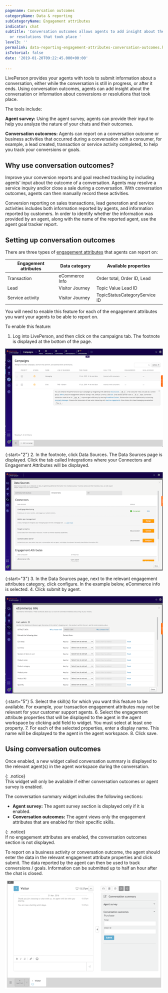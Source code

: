 ```yaml
---
pagename: Conversation outcomes
categoryName: Data & reporting
subCategoryName: Engagement attributes
indicator: chat
subtitle: 'Conversation outcomes allows agents to add insight about the conversation
  or resolutions that took place '
level3: ''
permalink: data-reporting-engagement-attributes-conversation-outcomes.html
isTutorial: false
date: '2019-01-20T09:22:45.000+00:00'

---
```

LivePerson provides your agents with tools to submit information about a conversation, either while the conversation is still in progress, or after it ends. Using conversation outcomes, agents can add insight about the conversation or information about conversions or resolutions that took place.
 
The tools include:

**Agent survey:** Using the agent survey, agents can provide their input to help you analyze the nature of your chats and their outcomes.

**Conversation outcomes:** Agents can report on a conversation outcome or business activities that occurred during a conversation with a consumer, for example, a lead created, transaction or service activity completed, to help you track your conversions or goals.

## Why use conversation outcomes?

Improve your conversion reports and goal reached tracking by including agents’ input about the outcome of a conversation. Agents may resolve a service inquiry and/or close a sale during a conversation. With conversation outcomes, agents can then manually record these activities.

Conversion reporting on sales transactions, lead generation and service activities includes both information reported by agents, and information reported by customers. In order to identify whether the information was provided by an agent, along with the name of the reported agent, use the agent goal tracker report.

## Setting up conversation outcomes

There are three types of [engagement attributes](/data-reporting-engagement-attributes-setting-up-engagement-attributes.html) that agents can report on:

| Engagement attributes | Data category | Available properties |
| --- | --- | --- |
| Transaction | eCommerce Info | Order total, Order ID, Lead |
| Lead | Visitor Journey | Topic Value Lead ID |
| Service activity | Visitor Journey | TopicStatusCategoryService ID |

You will need to enable this feature for each of the engagement attributes you want your agents to be able to report on.

To enable this feature:

1. Log into LivePerson, and then click on the campaigns tab. The footnote is displayed at the bottom of the page.

![](/img/conversation-outcomes1.png)

{:start="2"} 2. In the footnote, click Data Sources. The Data Sources page is displayed. Click the tab called Integrations where your Connectors and Engagement Attributes will be displayed.

![](/img/conversation-outcomes2.png)

{:start="3"}
3\. In the Data Sources page, next to the relevant engagement attributes category, click configure. In the example below, eCommerce info is selected.
4\. Click submit by agent.

![](/img/conversation-outcomes3.png)

{:start="5"}
5\. Select the skill(s) for which you want this feature to be available. For example, your transaction engagement attributes may not be relevant for your customer support agents.
6\. Select the engagement attribute properties that will be displayed to the agent in the agent workspace by clicking add field to widget. You must select at least one property.
7\. For each of the selected properties, enter a display name. This name will be displayed to the agent in the agent workspace.
8\. Click save.

## Using conversation outcomes

Once enabled, a new widget called conversation summary is displayed to the relevant agent(s) in the agent workspace during the conversation.

{: .notice}  
This widget will only be available if either conversation outcomes or agent survey is enabled.

The conversation summary widget includes the following sections:

* **Agent survey:** The agent survey section is displayed only if it is enabled.
* **Conversation outcomes:** The agent views only the engagement attributes that are enabled for their specific skills.

{: .notice}  
If no engagement attributes are enabled, the conversation outcomes section is not displayed.

To report on a business activity or conversation outcome, the agent should enter the data in the relevant engagement attribute properties and click submit. The data reported by the agent can then be used to track conversions / goals. Information can be submitted up to half an hour after the chat is closed.

![](/img/conversation-outcomes4.png)
